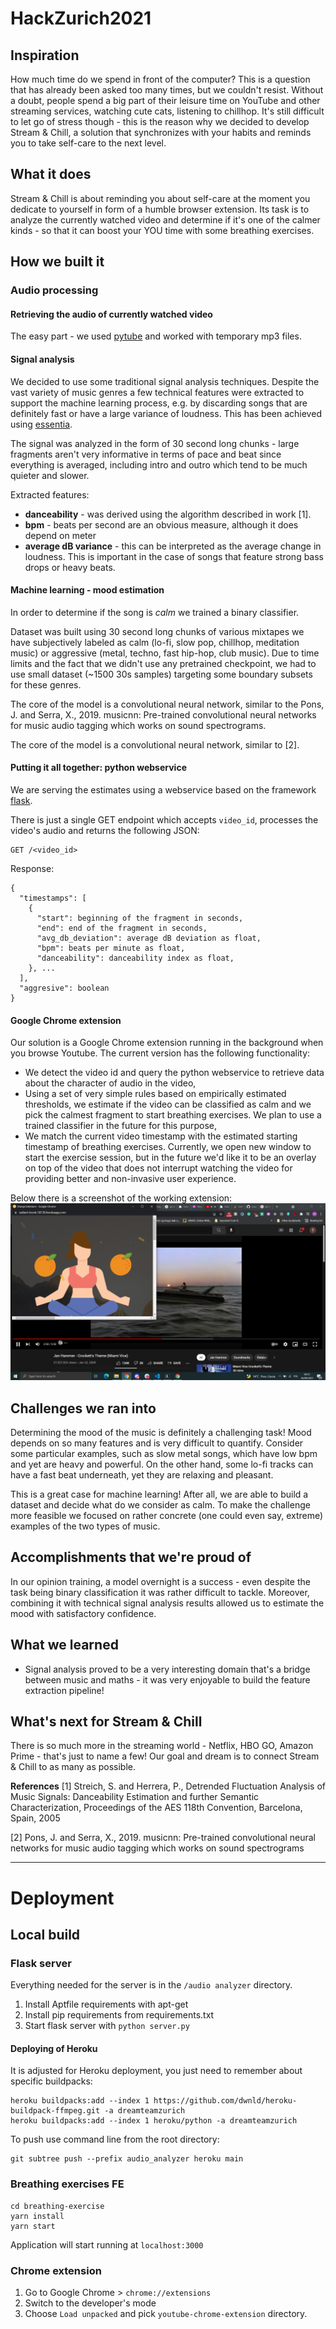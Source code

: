 # HackZurich2021

## Inspiration

How much time do we spend in front of the computer? This is a question that has already been asked too many times, but we couldn't resist. Without a doubt, people spend a big part of their leisure time on YouTube and other streaming services, watching cute cats, listening to chillhop.
It's still difficult to let go of stress though - this is the reason why we decided to develop Stream & Chill, a solution that synchronizes with your habits and reminds you to take self-care to the next level.

## What it does

Stream & Chill is about reminding you about self-care at the moment you dedicate to yourself in form of a humble browser extension. Its task is to analyze the currently watched video and determine if it's one of the calmer kinds - so that it can boost your YOU time with some breathing exercises.

## How we built it

### Audio processing

#### Retrieving the audio of currently watched video

The easy part - we used [pytube](https://github.com/pytube/pytube) and worked with temporary mp3 files.

#### Signal analysis

We decided to use some traditional signal analysis techniques. Despite the vast variety of music genres a few technical features were extracted to support the machine learning process, e.g. by discarding songs that are definitely fast or have a large variance of loudness. This has been achieved using [essentia](https://essentia.upf.edu/).

The signal was analyzed in the form of 30 second long chunks - large fragments aren't very informative in terms of pace and beat since everything is averaged, including intro and outro which tend to be much quieter and slower.

Extracted features:
- **danceability** - was derived using the algorithm described in work [1].
- **bpm** - beats per second are an obvious measure, although it does depend on meter
- **average dB variance** - this can be interpreted as the average change in loudness. This is important in the case of songs that feature strong bass drops or heavy beats.

#### Machine learning - mood estimation

In order to determine if the song is _calm_ we trained a binary classifier.

Dataset was built using 30 second long chunks of various mixtapes we have subjectively labeled as calm (lo-fi, slow pop, chillhop, meditation music) or aggressive (metal, techno, fast hip-hop, club music). Due to time limits and the fact that we didn't use any pretrained checkpoint, we had to use small dataset (~1500 30s samples) targeting some boundary subsets for these genres.

The core of the model is a convolutional neural network, similar to the Pons, J. and Serra, X., 2019. musicnn: Pre-trained convolutional neural networks for music audio tagging which works on sound spectrograms.

The core of the model is a convolutional neural network, similar to [2].

#### Putting it all together: python webservice

We are serving the estimates using a webservice based on the framework [flask](https://flask.palletsprojects.com/en/2.0.x/).

There is just a single GET endpoint which accepts ```video_id```, processes the video's audio and returns the following JSON:

```
GET /<video_id>
```

Response:

```
{
  "timestamps": [
    {
      "start": beginning of the fragment in seconds,
      "end": end of the fragment in seconds,
      "avg_db_deviation": average dB deviation as float,
      "bpm": beats per minute as float,
      "danceability": danceability index as float,
    }, ...
  ],
  "aggresive": boolean
}
```

#### Google Chrome extension

Our solution is a Google Chrome extension running in the background when you browse Youtube. The current version has the following functionality:
 - We detect the video id and query the python webservice to retrieve data about the character of audio in the video,
 - Using a set of very simple rules based on empirically estimated thresholds, we estimate if the video can be classified as calm and we pick the calmest fragment to start breathing exercises. We plan to use a trained classifier in the future for this purpose,
 - We match the current video timestamp with the estimated starting timestamp of breathing exercises. Currently, we open new window to start the exercise session, but in the future we'd like it to be an overlay on top of the video that does not interrupt watching the video for providing better and non-invasive user experience.

 Below there is a screenshot of the working extension:
![screenshot](screenshot_app.PNG)

## Challenges we ran into

Determining the mood of the music is definitely a challenging task! Mood depends on so many features and is very difficult to quantify. Consider some particular examples, such as slow metal songs, which have low bpm and yet are heavy and powerful. On the other hand, some lo-fi tracks can have a fast beat underneath, yet they are relaxing and pleasant.

This is a great case for machine learning! After all, we are able to build a dataset and decide what do we consider as calm. To make the challenge more feasible we focused on rather concrete (one could even say, extreme) examples of the two types of music.

## Accomplishments that we're proud of

In our opinion training, a model overnight is a success - even despite the task being binary classification it was rather difficult to tackle.
Moreover, combining it with technical signal analysis results allowed us to estimate the mood with satisfactory confidence.

## What we learned

- Signal analysis proved to be a very interesting domain that's a bridge between music and maths - it was very enjoyable to build the feature extraction pipeline!

## What's next for Stream & Chill

There is so much more in the streaming world - Netflix, HBO GO, Amazon Prime - that's just to name a few! Our goal and dream is to connect Stream & Chill to as many as possible.

**References**
[1] Streich, S. and Herrera, P., Detrended Fluctuation Analysis of Music Signals: Danceability Estimation and further Semantic Characterization, Proceedings of the AES 118th Convention, Barcelona, Spain, 2005

[2] Pons, J. and Serra, X., 2019. musicnn: Pre-trained convolutional neural networks for music audio tagging which works on sound spectrograms

---

# Deployment

## Local build

### Flask server

Everything needed for the server is in the ```/audio analyzer``` directory.

1. Install Aptfile requirements with apt-get
2. Install pip requirements from requirements.txt
3. Start flask server with ```python server.py```

#### Deploying of Heroku

It is adjusted for Heroku deployment, you just need to remember about specific buildpacks:

```
heroku buildpacks:add --index 1 https://github.com/dwnld/heroku-buildpack-ffmpeg.git -a dreamteamzurich
heroku buildpacks:add --index 1 heroku/python -a dreamteamzurich
```

To push use command line from the root directory:

```
git subtree push --prefix audio_analyzer heroku main
```

### Breathing exercises FE

```
cd breathing-exercise
yarn install
yarn start
```
Application will start running at `localhost:3000`

### Chrome extension

1. Go to Google Chrome > `chrome://extensions`
2. Switch to the developer's mode
3. Choose `Load unpacked` and pick `youtube-chrome-extension` directory.
